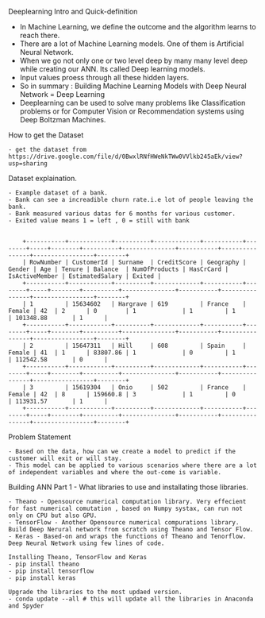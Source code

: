 Deeplearning Intro and Quick-definition

- In Machine Learning, we define the outcome and the algorithm learns to reach there.
- There are a lot of Machine Learning models. One of them is Artificial Neural Network. 
- When we go not only one or two level deep by many many level deep while creating our ANN. Its called Deep learning models. 
- Input values proess through all these hidden layers. 
- So in summary : Building Machine Learning Models with Deep Neural Network = Deep Learning 
- Deeplearning can be used to solve many problems like Classification problems or for Computer Vision or Recommendation systems using Deep Boltzman Machines. 


How to get the Dataset

	- get the dataset from https://drive.google.com/file/d/0BwxlRNfHWeNkTWw0VVlkb245aEk/view?usp=sharing

Dataset explaination. 

	- Example dataset of a bank. 
	- Bank can see a increadible churn rate.i.e lot of people leaving the bank. 
	- Bank measured various datas for 6 months for various customer. 
	- Exited value means 1 = left , 0 = still with bank
 

		+-----------+------------+----------+-------------+-----------+--------+-----+--------+----------+---------------+-----------+----------------+-----------------+--------+
		| RowNumber | CustomerId | Surname  | CreditScore | Geography | Gender | Age | Tenure | Balance  | NumOfProducts | HasCrCard | IsActiveMember | EstimatedSalary | Exited |
		+-----------+------------+----------+-------------+-----------+--------+-----+--------+----------+---------------+-----------+----------------+-----------------+--------+
		| 1         | 15634602   | Hargrave | 619         | France    | Female | 42  | 2      | 0        | 1             | 1         | 1              | 101348.88       | 1      |
		+-----------+------------+----------+-------------+-----------+--------+-----+--------+----------+---------------+-----------+----------------+-----------------+--------+
		| 2         | 15647311   | Hill     | 608         | Spain     | Female | 41  | 1      | 83807.86 | 1             | 0         | 1              | 112542.58       | 0      |
		+-----------+------------+----------+-------------+-----------+--------+-----+--------+----------+---------------+-----------+----------------+-----------------+--------+
		| 3         | 15619304   | Onio     | 502         | France    | Female | 42  | 8      | 159660.8 | 3             | 1         | 0              | 113931.57       | 1      |
		+-----------+------------+----------+-------------+-----------+--------+-----+--------+----------+---------------+-----------+----------------+-----------------+--------+


Problem Statement

	- Based on the data, how can we create a model to predict if the customer will exit or will stay. 
	- This model can be applied to various scenarios where there are a lot of independent variables and where the out-come is variable. 

	
Building ANN Part 1 - What libraries to use and installating those libraries.
	
	- Theano - Opensource numerical computation library. Very effecient for fast numerical comutation , based on Numpy systax, can run not only on CPU but also GPU.
	- TensorFlow - Another Opensource numerical compurations library. Build Deep Nerural network from scratch using Theano and Tensor Flow. 
	- Keras - Based-on and wraps the functions of Theano and Tenorflow. Deep Neural Network using few lines of code.

	Installing Theano, TensorFlow and Keras
	- pip install theano
	- pip install tensorflow
	- pip install keras

	Upgrade the libraries to the most updaed version. 
	- conda update --all # this will update all the libraries in Anaconda and Spyder  

